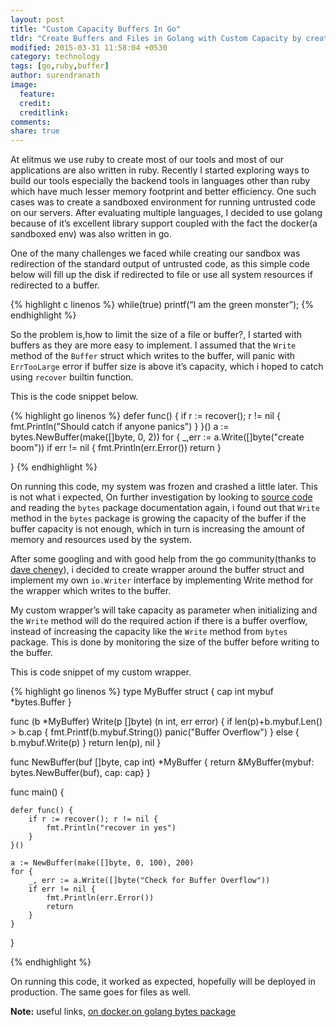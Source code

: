 ```yaml
---
layout: post
title: "Custom Capacity Buffers In Go"
tldr: "Create Buffers and Files in Golang with Custom Capacity by creating wrapper over Buffer struct in Golang"
modified: 2015-03-31 11:58:04 +0530
category: technology
tags: [go,ruby,buffer]
author: surendranath
image:
  feature: 
  credit: 
  creditlink: 
comments: 
share: true
---
```



At elitmus we use ruby to create most of our tools and most of our applications  are also written in ruby. Recently I started exploring ways to build our tools especially the backend tools in languages other than ruby which have much lesser memory footprint and better efficiency. One such cases was to create a sandboxed environment for running  untrusted code on our servers. After evaluating multiple languages, I decided to use golang because of it’s excellent library support coupled with the fact the docker(a sandboxed env) was also written in go.

One of the many challenges we faced while creating our sandbox was  redirection of the standard output of untrusted code, as this simple code below will fill up the disk if redirected to file or use all system resources if redirected to a buffer.


{% highlight c linenos %}
while(true) printf(“I am the green monster”);
{% endhighlight %}

So the problem is,how to limit the size of a file or buffer?, I  started with   buffers  as they are more easy to implement.  I assumed that the `Write` method of the `Buffer` struct which writes to the buffer, will panic with `ErrTooLarge` error if buffer size is above it’s capacity, which i hoped to catch using `recover` builtin function.

This is the code snippet below.

{% highlight go linenos %}
   defer func() {
      if r := recover(); r != nil {
         fmt.Println("Should catch if anyone panics")
      }
   }()
  a := bytes.NewBuffer(make([]byte, 0, 2))
  for {
    _,err := a.Write([]byte("create boom"))
    if err != nil {
      fmt.Println(err.Error())
       return
    }

  }
{% endhighlight %}

On running this code, my system was frozen and crashed a little later. This is not what i expected, On further investigation by looking to [source code][2] and reading the `bytes` package documentation again, i found out that `Write` method in the `bytes` package is growing the capacity of the  buffer if the buffer capacity is not enough, which in turn is increasing the amount of memory and resources used by the system.


After some googling and with good help from the go community(thanks to [dave cheney][1]), i decided  to create wrapper around the buffer struct and implement my own `io.Writer` interface by implementing Write method for the wrapper which writes to the buffer.

My custom wrapper’s will take capacity as parameter when initializing and the `Write` method will do the required action if there is a buffer overflow, instead of increasing the capacity like the `Write` method from `bytes` package. This is done by monitoring the size of the buffer before writing to the buffer.


This is code snippet of my custom wrapper.

{% highlight go linenos %}
type MyBuffer struct {
    cap   int
    mybuf *bytes.Buffer
}

func (b *MyBuffer) Write(p []byte) (n int, err error) {
    if len(p)+b.mybuf.Len() > b.cap {
        fmt.Printf(b.mybuf.String())
        panic("Buffer Overflow")
    } else {
        b.mybuf.Write(p)
    }
    return len(p), nil
}

func NewBuffer(buf []byte, cap int) *MyBuffer {
    return &MyBuffer{mybuf: bytes.NewBuffer(buf), cap: cap}
}

func main() {

    defer func() {
        if r := recover(); r != nil {
            fmt.Println("recover in yes")
        }
    }()

    a := NewBuffer(make([]byte, 0, 100), 200)
    for {
        _, err := a.Write([]byte("Check for Buffer Overflow"))
        if err != nil {
            fmt.Println(err.Error())
            return
        }
    }
}


{% endhighlight %}

On running this code, it worked as expected, hopefully will be deployed in production.
The same goes for files as well.

**Note:** useful links, [on docker][3],[on golang bytes package][4]

[1]: https://github.com/davecheney
[2]: http://golang.org/src/bytes/buffer.go?s=4155:4206#L115
[3]: https://www.docker.com/
[4]: http://golang.org/pkg/bytes/
